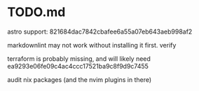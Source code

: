 # TODO.md

astro support: 821684dac7842cbafee6a55a07eb643aeb998af2

markdownlint may not work without installing it first. verify

terraform is probably missing, and will likely need ea9293e06fe09c4ac4ccc17521ba9c8f9d9c7455

audit nix packages (and the nvim plugins in there)
